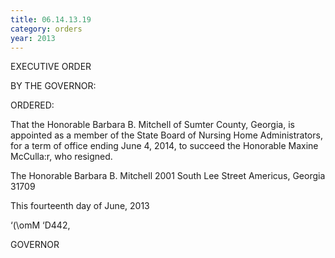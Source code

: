 ```yaml
---
title: 06.14.13.19
category: orders
year: 2013
---
```

 

EXECUTIVE ORDER

BY THE GOVERNOR:

ORDERED:

That the Honorable Barbara B. Mitchell of Sumter County,
Georgia, is appointed as a member of the State Board of Nursing
Home Administrators, for a term of office ending June 4, 2014, to
succeed the Honorable Maxine McCulla:r, who resigned.

The Honorable Barbara B. Mitchell
2001 South Lee Street
Americus, Georgia 31709

This fourteenth day of June, 2013

‘(\omM ‘D442,

GOVERNOR

